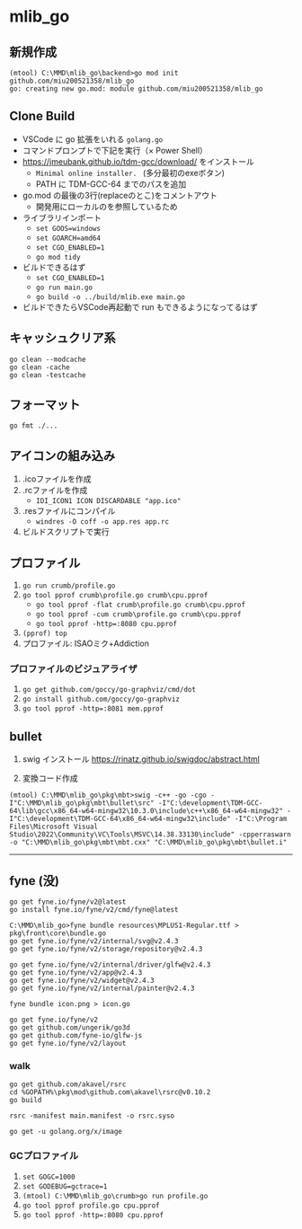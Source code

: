 # mlib_go

## 新規作成

```
(mtool) C:\MMD\mlib_go\backend>go mod init github.com/miu200521358/mlib_go
go: creating new go.mod: module github.com/miu200521358/mlib_go
```

## Clone Build

- VSCode に go 拡張をいれる `golang.go`
- コマンドプロンプトで下記を実行（× Power Shell）
- https://jmeubank.github.io/tdm-gcc/download/ をインストール
    - `Minimal online installer. ` (多分最初のexeボタン)
    - PATH に TDM-GCC-64 までのパスを追加
- go.mod の最後の3行(replaceのとこ)をコメントアウト
    - 開発用にローカルのを参照しているため
- ライブラリインポート
    - `set GOOS=windows`
    - `set GOARCH=amd64`
    - `set CGO_ENABLED=1`
    - `go mod tidy`
- ビルドできるはず
    - `set CGO_ENABLED=1`
    - `go run main.go`
    - `go build -o ../build/mlib.exe main.go`
- ビルドできたらVSCode再起動で run もできるようになってるはず

## キャッシュクリア系

```
go clean --modcache
go clean -cache
go clean -testcache
```

## フォーマット

```
go fmt ./...
```

## アイコンの組み込み

1. .icoファイルを作成
2. .rcファイルを作成
    - `IDI_ICON1 ICON DISCARDABLE "app.ico"`
3. .resファイルにコンパイル
    - `windres -O coff -o app.res app.rc`
4. ビルドスクリプトで実行


## プロファイル

1. `go run crumb/profile.go`
2. `go tool pprof crumb\profile.go crumb\cpu.pprof`
    - `go tool pprof -flat crumb\profile.go crumb\cpu.pprof`
    - `go tool pprof -cum crumb\profile.go crumb\cpu.pprof`
    - `go tool pprof -http=:8080 cpu.pprof`
3. `(pprof) top`
4. プロファイル: ISAOミク+Addiction


### プロファイルのビジュアライザ

1. `go get github.com/goccy/go-graphviz/cmd/dot`
2. `go install github.com/goccy/go-graphviz`
4. `go tool pprof -http=:8081 mem.pprof`


## bullet

1. swig インストール
https://rinatz.github.io/swigdoc/abstract.html

2. 変換コード作成

```
(mtool) C:\MMD\mlib_go\pkg\mbt>swig -c++ -go -cgo -I"C:\MMD\mlib_go\pkg\mbt\bullet\src" -I"C:\development\TDM-GCC-64\lib\gcc\x86_64-w64-mingw32\10.3.0\include\c++\x86_64-w64-mingw32" -I"C:\development\TDM-GCC-64\x86_64-w64-mingw32\include" -I"C:\Program Files\Microsoft Visual Studio\2022\Community\VC\Tools\MSVC\14.38.33130\include" -cpperraswarn -o "C:\MMD\mlib_go\pkg\mbt\mbt.cxx" "C:\MMD\mlib_go\pkg\mbt\bullet.i"
```

---------


## fyne (没)

```
go get fyne.io/fyne/v2@latest
go install fyne.io/fyne/v2/cmd/fyne@latest
```

```
C:\MMD\mlib_go>fyne bundle resources\MPLUS1-Regular.ttf > pkg\front\core\bundle.go
go get fyne.io/fyne/v2/internal/svg@v2.4.3
go get fyne.io/fyne/v2/storage/repository@v2.4.3
```

```
go get fyne.io/fyne/v2/internal/driver/glfw@v2.4.3
go get fyne.io/fyne/v2/app@v2.4.3
go get fyne.io/fyne/v2/widget@v2.4.3
go get fyne.io/fyne/v2/internal/painter@v2.4.3
```

```
fyne bundle icon.png > icon.go
```

```
go get fyne.io/fyne/v2
go get github.com/ungerik/go3d
go get github.com/fyne-io/glfw-js
go get fyne.io/fyne/v2/layout
```

### walk

```
go get github.com/akavel/rsrc
cd %GOPATH%\pkg\mod\github.com\akavel\rsrc@v0.10.2
go build
```

```
rsrc -manifest main.manifest -o rsrc.syso
```

```
go get -u golang.org/x/image
```


### GCプロファイル

1. `set GOGC=1000`
2. `set GODEBUG=gctrace=1`
3. `(mtool) C:\MMD\mlib_go\crumb>go run profile.go`
4. `go tool pprof profile.go cpu.pprof`
5. `go tool pprof -http=:8080 cpu.pprof`
